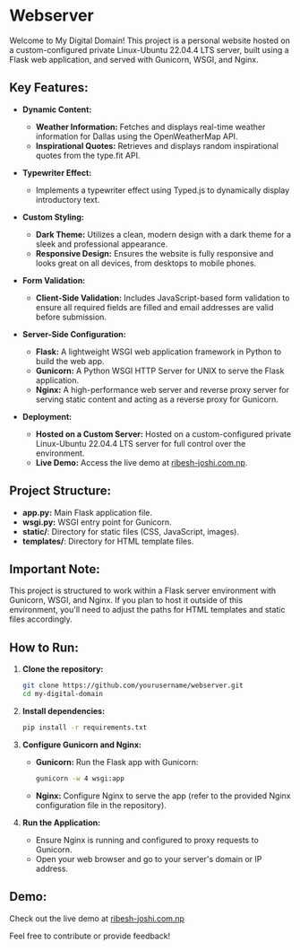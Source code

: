 # Webserver

Welcome to My Digital Domain! This project is a personal website hosted on a custom-configured private Linux-Ubuntu 22.04.4 LTS server, built using a Flask web application, and served with Gunicorn, WSGI, and Nginx.

## Key Features:
- **Dynamic Content:**
  - **Weather Information:** Fetches and displays real-time weather information for Dallas using the OpenWeatherMap API.
  - **Inspirational Quotes:** Retrieves and displays random inspirational quotes from the type.fit API.

- **Typewriter Effect:**
  - Implements a typewriter effect using Typed.js to dynamically display introductory text.

- **Custom Styling:**
  - **Dark Theme:** Utilizes a clean, modern design with a dark theme for a sleek and professional appearance.
  - **Responsive Design:** Ensures the website is fully responsive and looks great on all devices, from desktops to mobile phones.

- **Form Validation:**
  - **Client-Side Validation:** Includes JavaScript-based form validation to ensure all required fields are filled and email addresses are valid before submission.

- **Server-Side Configuration:**
  - **Flask:** A lightweight WSGI web application framework in Python to build the web app.
  - **Gunicorn:** A Python WSGI HTTP Server for UNIX to serve the Flask application.
  - **Nginx:** A high-performance web server and reverse proxy server for serving static content and acting as a reverse proxy for Gunicorn.

- **Deployment:**
  - **Hosted on a Custom Server:** Hosted on a custom-configured private Linux-Ubuntu 22.04.4 LTS server for full control over the environment.
  - **Live Demo:** Access the live demo at [ribesh-joshi.com.np](http://ribesh-joshi.com.np).

## Project Structure:
- **app.py:** Main Flask application file.
- **wsgi.py:** WSGI entry point for Gunicorn.
- **static/**: Directory for static files (CSS, JavaScript, images).
- **templates/**: Directory for HTML template files.

## Important Note:
This project is structured to work within a Flask server environment with Gunicorn, WSGI, and Nginx. If you plan to host it outside of this environment, you'll need to adjust the paths for HTML templates and static files accordingly.

## How to Run:
1. **Clone the repository:**
    ```bash
    git clone https://github.com/yourusername/webserver.git
    cd my-digital-domain
    ```

2. **Install dependencies:**
    ```bash
    pip install -r requirements.txt
    ```

3. **Configure Gunicorn and Nginx:**
    - **Gunicorn:** Run the Flask app with Gunicorn:
      ```bash
      gunicorn -w 4 wsgi:app
      ```
    - **Nginx:** Configure Nginx to serve the app (refer to the provided Nginx configuration file in the repository).

4. **Run the Application:**
    - Ensure Nginx is running and configured to proxy requests to Gunicorn.
    - Open your web browser and go to your server's domain or IP address.

## Demo:
Check out the live demo at [ribesh-joshi.com.np](http://ribesh-joshi.com.np)

Feel free to contribute or provide feedback!
